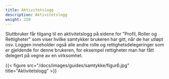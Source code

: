 ```yaml
---
title: Aktivitetslogg
description: Aktivitetslogg 
weight: 250
---
```



Sluttbruker får tilgang til en aktivitetslogg på sidene for "Profil, Roller og Rettigheter" som viser hvilke samtykker brukeren har gitt, når
de har utløpt osv. Loggen inneholder også alle andre rolle og rettighetsdelegeringer som er gjeldende for denne brukeren, for eksempel
rettigheter man har fått delegert på vegne av en virksomhet.  

{{< figure src="/docs/images/guides/samtykke/figur6.jpg" title="Aktivitetslogg" >}}